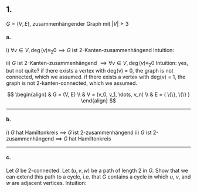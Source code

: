## 1.
$G = (V, E)$, zusammenhängender Graph mit $|V| \geq 3$
#### a.
i) $\forall v \in V,\, \deg(v) \equiv_2 0 \implies G$ ist 2-Kanten-zusammenhängend
	Intuition:



ii) $G$ ist 2-Kanten-zusammenhängend $\implies \forall v \in V,\, \deg(v) \equiv_2 0$
	Intuition:
yes, but not quite?
if there exists a vertex with deg(v) = 0, the graph is not connected, which we assumed.
if there exists a vertex with deg(v) = 1, the graph is not 2-kanten-connected, which we assumed.

$$
\begin{align}
& G = (V, E) \\
& V = (v_0, v_1, \dots, v_n) \\
& E = ( \{\}, \{\} )
\end{align}
$$ 


___

#### b.
i) $G$ hat Hamiltonkreis $\implies$ $G$ ist 2-zusammenhängend
ii) $G$ ist 2-zusammenhängend $\implies$ $G$ hat Hamiltonkreis

___

#### c.
Let $G$ be 2-connected. Let $(u, v, w)$ be a path of length 2 in $G$. Show that we can extend this path to a cycle, i.e. that $G$ contains a cycle in which $u$, $v$, and $w$ are adjacent vertices.
Intuition:

